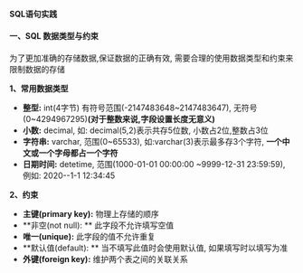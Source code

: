 #### SQL语句实践

#### 一、SQL 数据类型与约束

为了更加准确的存储数据,保证数据的正确有效, 需要合理的使用数据类型和约束来限制数据的存储

**1、常用数据类型**

- **整型:** int(4字节) 有符号范围(-2147483648~2147483647), 无符号(0~4294967295)**(对于整数来说,字段设置长度无意义)**
- **小数:** decimal, 如: decimal(5,2)表示共存5位数, 小数占2位,整数占3位
- **字符串:** varchar, 范围(0~65533), 如:varchar(3)表示最多存3个字符, **一个中文或一个字母都占一个字符**
- **日期时间:** detetime, 范围(1000-01-01 00:00:00 ~9999-12-31 23:59:59), 例如: 2020--1-1 12:34:45




**2、约束**
- **主键(primary key):** 物理上存储的顺序
- **非空(not null): ** 此字段不允许填写空值
- **唯一(unique):** 此字段的值不允许重复
- **默认值(default): ** 当不填写此值时会使用默认值, 如果填写时以填写为准
- **外键(foreign key):**  维护两个表之间的关联关系





